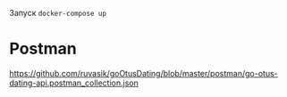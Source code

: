 Запуск
`docker-compose up`

Postman
=======
https://github.com/ruvasik/goOtusDating/blob/master/postman/go-otus-dating-api.postman_collection.json
